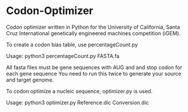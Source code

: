 # Codon-Optimizer
Codon optimizer written in Python for the University of California, Santa Cruz International genetically engineered machines competition (iGEM). 

To create a codon bias table, use percentageCount.py

  Usage: python3 percentageCount.py FASTA.fa
  
  All fasta files must be gene sequences with AUG and and stop codon for each gene sequence
  You need to run this twice to generate your source and target genome. 

To codon optimize a nucleic sequence, optimizer.py is used.

  Usage: python3 optimizer.py Reference.dic Conversion.dic
